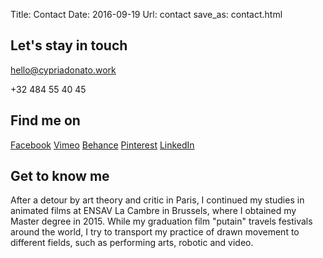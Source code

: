 Title: Contact
Date: 2016-09-19
Url: contact
save_as: contact.html

## Let's stay in touch
hello@cypriadonato.work

+32 484 55 40 45

## Find me on
[Facebook](<https://www.facebook.com/CypriaDonato>)
[Vimeo](<https://vimeo.com/cypria>)
[Behance](<https://www.behance.net/Cypria>)
[Pinterest](<https://fr.pinterest.com/chypchyp/>)
[LinkedIn](<https://be.linkedin.com/in/cypria-donato>)

## Get to know me
After a detour by art theory and critic in Paris, I continued my studies in animated films at ENSAV La Cambre in Brussels, where I obtained my Master degree in 2015. While my graduation film "putain" travels festivals around the world, I try to transport my practice of drawn movement to different fields, such as performing arts, robotic and video.
